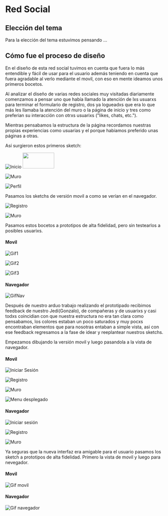 # Red Social

## Elección del tema

Para la elección del tema estuvimos pensando ...

## Cómo fue el proceso de diseño

En el diseño de esta red social tuvimos en cuenta que fuera lo más entendible y fácil de usar para el usuario además 
teniendo en cuenta que fuera agradable al verlo mediante el movil, con eso en mente ideamos unos primeros bocetos.

Al analizar el diseño de varias redes sociales muy visitadas diariamente comenzamos a pensar uno que había llamado la 
atención de lxs usuarxs para terminar el formulario de registro, dos ya logueadxs que era lo que más les llamaba la 
atención del muro o la página de inicio y tres como preferian su interacción con otrxs usuarixs ("likes, chats, etc.").

Mientras pensabamos la estructura de la página recordamos nuestras propias experiencias como usuarias y el porque habiamos preferido unas páginas a otras.

Así surgieron estos primeros sketch:

![Inicio](/imagenes-readme/prototipo-de-baja-fidelidad-celular-primer-diseño/IMG_20180720_165524.jpg)
<img src="./imagenes-readme/prototipo-de-baja-fidelidad-celular-primer-diseño/IMG_20180720_165524.jpg" width="100" height="50">

![Muro](/imagenes-readme/prototipo-de-baja-fidelidad-celular-primer-diseño/Publicaciones.jpeg)

![Perfil](/imagenes-readme/prototipo-de-baja-fidelidad-celular-primer-diseño/Perfil.jpeg)

Pasamos los sketchs de versión movil a como se verían en el navegador.

![Registro](/imagenes-readme/prototipo-de-baja-fidelidad-navegador-primer-diseño/IMG_20180720_165616.jpg)

![Muro](/imagenes-readme/prototipo-de-baja-fidelidad-navegador-primer-diseño/IMG_20180720_165634.jpg)

Pasamos estos bocetos a prototipos de alta fidelidad, pero sin testearlos a posibles usuarixs.

#### Movil

![Gif1](/imagenes-readme/prototipo-de-alta-fidelidad-celular.gif)

![Gif2](/imagenes-readme/prototipo-de-alta-fidelidad-celular2-cambio-de-color-en-inicio-de-sesion.gif)

![Gif3](/imagenes-readme/prototipo-de-alta-fidelidad-celular-modificado-en-grupo.gif)

#### Navegador

![GifNav](/imagenes-readme/prototipo-de-alta-fidelidad-navegador.gif)

Después de nuestro arduo trabajo realizando el prototipado recibimos feedback de nuestro Jedi(Gonzalo), de compañeras y 
de usuarixs y casi todxs coincidian con que nuestra estructura no era tan clara como pensabamos, los colores estaban un 
poco saturados y muy pocxs encontraban elementos que para nosotras entaban a simple vista, asi con ese feedback 
regresamos a la fase de idear y reeplantear nuestros sketchs.

Empezamos dibujando la versión movil y luego pasandola a la vista de navegador.

#### Movil

![Iniciar Sesión](/imagenes-readme/prototipo-de-baja-fidelidad-diseño-final-movil/IMG_20180720_165807.jpg)

![Registro](/imagenes-readme/prototipo-de-baja-fidelidad-diseño-final-movil/IMG_20180720_180751.jpg)

![Muro](/imagenes-readme/prototipo-de-baja-fidelidad-diseño-final-movil/IMG_20180720_165824.jpg)

![Menu desplegado](/imagenes-readme/prototipo-de-baja-fidelidad-diseño-final-movil/IMG_20180720_165830.jpg)

#### Navegador

![Iniciar sesión](/imagenes-readme/prototipo-de-baja-fidelidad-diseño-final-navegador/IMG_20180720_165701.jpg)

![Registro](/imagenes-readme/prototipo-de-baja-fidelidad-diseño-final-navegador/IMG_20180720_165728.jpg)

![Muro](/imagenes-readme/prototipo-de-baja-fidelidad-diseño-final-navegador/IMG_20180720_165753.jpg)

Ya seguras que la nueva interfaz era amigable para el usuario pasamos los sketch a prototipos de alta fidelidad.
Primero la vista de movil y luego para nevegador.

#### Movil

![Gif movil](/imagenes-readme/prototipo-de-alta-fidelidad-celular/Gif-prototipo-de-movil.gif)

#### Navegador

![Gif navegador](/imagenes-readme/prototipo-alta-fidelidad-navegador/Gif-prototipo-de-navegador.gif)